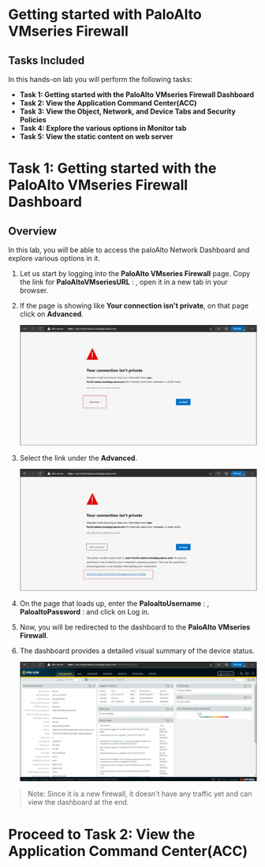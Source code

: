 # Getting started with PaloAlto VMseries Firewall

## Tasks Included

In this hands-on lab you will perform the following tasks:

- **Task 1: Getting started with the PaloAlto VMseries Firewall Dashboard**
- **Task 2: View the Application Command Center(ACC)**
- **Task 3: View the Object, Network, and Device Tabs and Security Policies**
- **Task 4: Explore the various options in Monitor tab**
- **Task 5: View the static content on web server**

# Task 1: Getting started with the PaloAlto VMseries Firewall Dashboard

## Overview

In this lab, you will be able to access the paloAlto Network Dashboard and explore various options in it.

1. Let us start by logging into the **PaloAlto VMseries Firewall** page. Copy the link for **PaloAltoVMseriesURL** : <inject key="PaloAltoVMseriesURL"></inject>, open it in a new tab in your browser.

1. If the page is showing like **Your connection isn't private**, on that page click on **Advanced**.
    
    ![](../images/image03.png)
     
1. Select the link under the **Advanced**.

    ![](../images/image04.png)
   
1. On the page that loads up, enter the **PaloaltoUsername** : <inject key="PaloaltoUsername"></inject>, **PaloaltoPassword** : <inject key="PaloaltoPassword"></inject>  and click on Log in.

1. Now, you will be redirected to the dashboard to the **PaloAlto VMseries Firewall**.

1. The dashboard provides a detailed visual summary of the device status.

     ![](../images/image05.png)
     
> Note: Since it is a new firewall, it doesn't have any traffic yet and can view the dashboard at the end.

# Proceed to Task 2: View the Application Command Center(ACC)
